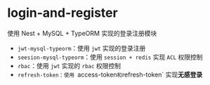 # login-and-register
使用 Nest + MySQL + TypeORM 实现的登录注册模块

- `jwt-mysql-typeorm`：使用 `jwt` 实现的登录注册
- `seesion-mysql-typeorm`：使用 `session + redis` 实现 `ACL` 权限控制
- `rbac`：使用 `jwt` 实现的 `rbac` 权限控制
- `refresh-token：使用 `access-token` 和 `refresh-token` 实现**无感登录**